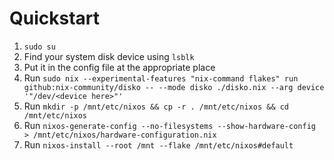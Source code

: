 # Quickstart

1. `sudo su`
3. Find your system disk device using `lsblk`
4. Put it in the config file at the appropriate place
5. Run `sudo nix --experimental-features "nix-command flakes" run github:nix-community/disko -- --mode disko ./disko.nix --arg device '"/dev/<device here>"'`
6. Run `mkdir -p /mnt/etc/nixos && cp -r . /mnt/etc/nixos && cd /mnt/etc/nixos`
6. Run `nixos-generate-config --no-filesystems --show-hardware-config > /mnt/etc/nixos/hardware-configuration.nix`
8. Run `nixos-install --root /mnt --flake /mnt/etc/nixos#default`
